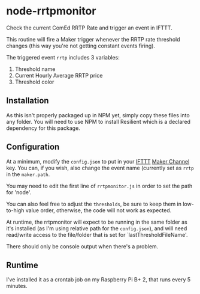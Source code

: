 # node-rrtpmonitor
Check the current ComEd RRTP Rate and trigger an event in IFTTT.

This routine will fire a Maker trigger whenever the RRTP rate threshold changes (this way you're not getting constant events firing).

The triggered event `rrtp` includes 3 variables:

1. Threshold name
2. Current Hourly Average RRTP price
3. Threshold color

## Installation
As this isn't properly packaged up in NPM yet, simply copy these files into any folder.
You will need to use NPM to install Resilient which is a declared dependency for this package.

## Configuration
At a minimum, modify the `config.json` to put in your [IFTTT](https://ifttt.com) [Maker Channel](https://ifttt.com/maker) key.  You can, if you wish, also change the event name (currently set as `rrtp` in the `maker.path`.

You may need to edit the first line of `rrtpmonitor.js` in order to set the path for 'node'.

You can also feel free to adjust the `thresholds`, be sure to keep them in low-to-high value order, otherwise, the code will not work as expected.

At runtime, the rrtpmonitor will expect to be running in the same folder as it's installed (as I'm using relative path for the `config.json`), and will need read/write access to the file/folder that is set for `lastThresholdFileName'.

There should only be console output when there's a problem.

## Runtime
I've installed it as a crontab job on my Raspberry Pi B+ 2, that runs every 5 minutes.
